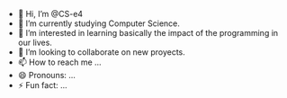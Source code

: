 - 👋 Hi, I’m @CS-e4
- 👀 I’m currently studying Computer Science.
- 🌱 I’m interested in learning basically the impact of the programming in our lives.
- 💞️ I’m looking to collaborate on new proyects.
- 📫 How to reach me ...
- 😄 Pronouns: ...
- ⚡ Fun fact: ...

<!---
CS-e4/CS-e4 is a ✨ special ✨ repository because its `README.md` (this file) appears on your GitHub profile.
You can click the Preview link to take a look at your changes.
--->

